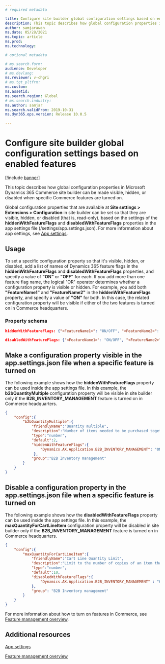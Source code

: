 ```yaml
---
# required metadata

title: Configure site builder global configuration settings based on enabled features
description: This topic describes how global configuration properties in Microsoft Dynamics 365 Commerce site builder can be made visible, hidden, or disabled when specific Commerce features are turned on.
author: samjarawan
ms.date: 05/28/2021
ms.topic: article
ms.prod: 
ms.technology: 

# optional metadata

# ms.search.form: 
audience: Developer
# ms.devlang: 
ms.reviewer: v-chgri
# ms.tgt_pltfrm: 
ms.custom: 
ms.assetid: 
ms.search.region: Global
# ms.search.industry: 
ms.author: samjar
ms.search.validFrom: 2019-10-31
ms.dyn365.ops.version: Release 10.0.5

---
```


# Configure site builder global configuration settings based on enabled features

[!include [banner](../includes/banner.md)]

This topic describes how global configuration properties in Microsoft Dynamics 365 Commerce site builder can be made visible, hidden, or disabled when specific Commerce features are turned on.

Global configuration properties that are available at **Site settings \> Extensions \> Configuration** in site builder can be set so that they are visible, hidden, or disabled (that is, read-only), based on the settings of the **hiddenWithFeatureFlags** and **disabledWithFeatureFlags** properties in the app settings file (/settings/app.settings.json). For more information about app settings, see [App settings](app-settings.md).

## Usage

To set a specific configuration property so that it's visible, hidden, or disabled, add a list of names of Dynamics 365 feature flags in the **hiddenWithFeatureFlags** and **disabledWithFeatureFlags** properties, and specify a value of **"ON"** or **"OFF"** for each. If you add more than one feature flag name, the logical "OR" operator determines whether a configuration property is visible or hidden. For example, you add both **"FeatureName1"** and **"FeatureName2"** in the **hiddenWithFeatureFlags** property, and specify a value of **"ON"** for both. In this case, the related configuration property will be visible if either of the two features is turned on in Commerce headquarters.

### Property schema

```json
hiddenWithFeatureFlags: {"<FeatureName1>": "ON/OFF", "<FeatureName2>": "ON/OFF"}
```

```json
disabledWithFeatureFlags: {"<FeatureName1>": "ON/OFF", "<FeatureName2>": "ON/OFF"}
```

## Make a configuration property visible in the app.settings.json file when a specific feature is turned on

The following example shows how the **hiddenWithFeatureFlags** property can be used inside the app settings file. In this example, the **b2bQuantityMultiple** configuration property will be visible in site builder only if the **B2B\_INVENTORY\_MANAGEMENT** feature is turned on in Commerce headquarters.

```json
{ 
    "config":{ 
        "b2bQuantityMultiple":{
            "friendlyName":"Quantity multiple",
            "description":"Number of items needed to be purchased together",
            "type":"number",
            "default":2,
            "hiddenWithFeatureFlags":{
                "Dynamics.AX.Application.B2B_INVENTORY_MANAGEMENT": "ON"
             },
            "group":"B2B Inventory management"
        }
    }
}
```

## Disable a configuration property in the app.settings.json file when a specific feature is turned on

The following example shows how the **disabledWithFeatureFlags** property can be used inside the app settings file. In this example, the **maxQuantityForCartLineItem** configuration property will be disabled in site builder only if the **B2B\_INVENTORY\_MANAGEMENT** feature is turned on in Commerce headquarters.

```json
{
    "config":{
        "maxQuantityForCartLineItem":{
            "friendlyName":"Cart Line Quantity Limit",
            "description":"Limit to the number of copies of an item that can be added to a cart line",
            "type":"number",
            "default":10,
            "disabledWithFeatureFlags":{
                "Dynamics.AX.Application.B2B_INVENTORY_MANAGEMENT" : "ON"
            },
            "group": "B2B Inventory management"
        }
    }
}
```

For more information about how to turn on features in Commerce, see [Feature management overview](/dynamics365/fin-ops-core/fin-ops/get-started/feature-management/feature-management-overview).

## Additional resources

[App settings](app-settings.md)

[Feature management overview](/dynamics365/fin-ops-core/fin-ops/get-started/feature-management/feature-management-overview)
